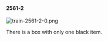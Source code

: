 #### 2561-2
![train-2561-2-0.png](https://github.com/lil-lab/nlvr/raw/master/nlvr/train/images/79/train-2561-2-0.png "train-2561-2-0.png")

There is a box with only one black item.